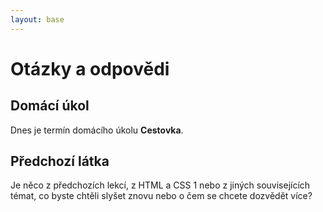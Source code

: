 ```yaml
---
layout: base
---
```


# Otázky a odpovědi

## Domácí úkol

Dnes je termín domácího úkolu **Cestovka**.

## Předchozí látka

Je něco z předchozích lekcí, z HTML a CSS 1 nebo z jiných souvisejících témat, co byste chtěli slyšet znovu nebo o čem se chcete dozvědět více?
